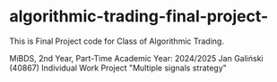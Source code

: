 # algorithmic-trading-final-project-
This is Final Project code for Class of Algorithmic Trading.

MiBDS, 2nd Year, Part-Time
Academic Year: 2024/2025
Jan Galiński (40867)
Individual Work Project
"Multiple signals strategy"
